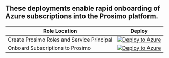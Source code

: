## These deployments enable rapid onboarding of Azure subscriptions into the Prosimo platform. 

| Role Location | Deploy |
 --- | ---
Create Prosimo Roles and Service Principal | [![Deploy to Azure](https://aka.ms/deploytoazurebutton)](https://portal.azure.com/#blade/Microsoft_Azure_CreateUIDef/CustomDeploymentBlade/uri/https%3A%2F%2Fraw.githubusercontent.com%2Fprosimo-io%2Fazureonboarding%2Fem-checkapifirst%2FTemplates%2Fprosimo-roles-mg-deploy.json/uiFormDefinitionUri/https%3A%2F%2Fraw.githubusercontent.com%2Fprosimo-io%2Fazureonboarding%2Fem-checkapifirst%2FTemplates%2Fmgt-portalui.json)
Onboard Subscriptions to Prosimo | [![Deploy to Azure](https://aka.ms/deploytoazurebutton)](https://portal.azure.com/#blade/Microsoft_Azure_CreateUIDef/CustomDeploymentBlade/uri/https%3A%2F%2Fraw.githubusercontent.com%2Fprosimo-io%2Fazureonboarding%2Fem-checkapifirst%2FTemplates%2Fprosimo-onboard-subscriptions.json/uiFormDefinitionUri/https%3A%2F%2Fraw.githubusercontent.com%2Fprosimo-io%2Fazureonboarding%2Fem-checkapifirst%2FTemplates%2Fonboard-portalui.json)